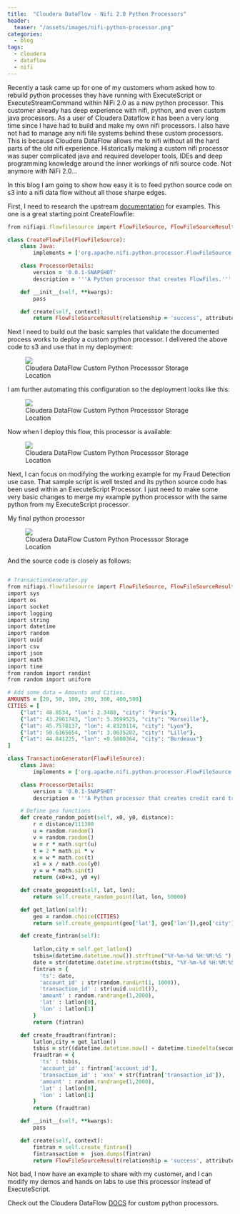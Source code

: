 ```yaml
---
title:  "Cloudera DataFlow - Nifi 2.0 Python Processors"
header:
  teaser: "/assets/images/nifi-python-processor.png"
categories: 
  - blog
tags:
  - cloudera
  - dataflow
  - nifi
---
```


Recently a task came up for one of my customers whom asked how to rebuild python processes they have running with ExecuteScript or ExecuteStreamCommand within NiFi 2.0 as a new python processor.  This customer already has deep experience with nifi, python, and even custom java processors.   As a user of Cloudera Dataflow it has been a very long time since I have had to build and make my own nifi processors.  I also have not had to manage any nifi file systems behind these custom processors.   This is because Cloudera DataFlow allows me to nifi without all the hard parts of the old nifi experience.   Historically making a custom nifi processor was super complicated java and required developer tools, IDEs and deep programming knowledge around the inner workings of nifi source code.  Not anymore with NiFi 2.0…

In this blog I am going to show how easy it is to feed python source code on s3 into a nifi data flow without all those sharpe edges. 


First,  I need to research the upstream [documentation](https://nifi.apache.org/nifi-docs/python-developer-guide.html) for examples.  This one is a great starting point CreateFlowfile:  

```ruby
from nifiapi.flowfilesource import FlowFileSource, FlowFileSourceResult

class CreateFlowFile(FlowFileSource):
    class Java:
        implements = ['org.apache.nifi.python.processor.FlowFileSource']

    class ProcessorDetails:
        version = '0.0.1-SNAPSHOT'
        description = '''A Python processor that creates FlowFiles.'''

    def __init__(self, **kwargs):
        pass

    def create(self, context):
        return FlowFileSourceResult(relationship = 'success', attributes = {'greeting': 'hello'}, contents = 'Hello World!')
```
Next I need to build out the basic samples that validate the documented process works to deploy a custom python processor.  I delivered the above code to s3 and use that in my deployment:

<figure>
  <img src="/assets/images/nifi-python-processor-storage-location-1.png">
  <figcaption>Cloudera DataFlow Custom Python Processsor Storage Location</figcaption>
</figure>

I am further automating this configuration so the deployment looks like this:
<figure>
  <img src="/assets/images/nifi-python-processor-storage-location-2.png">
  <figcaption>Cloudera DataFlow Custom Python Processsor Storage Location</figcaption>
</figure>

Now when I deploy this flow, this processor is available:

<figure>
  <img src="/assets/images/nifi-python-processor-createflowfile.png">
  <figcaption>Cloudera DataFlow Custom Python Processsor Storage Location</figcaption>
</figure>

Next, I can focus on modifying the working example for my Fraud Detection use case.   That sample script is well tested and its python source code has been used within an ExecuteScript Processor.  I just need to make some very basic changes to merge my example python processor with the same python from my ExecuteScript processor. 


My final python processor

<figure>
  <img src="/assets/images/nifi-python-processor-transaction-generator.png">
  <figcaption>Cloudera DataFlow Custom Python Processsor Storage Location</figcaption>
</figure>

And the source code is closely as follows:
```ruby

# TransactionGenerator.py
from nifiapi.flowfilesource import FlowFileSource, FlowFileSourceResult
import sys
import os
import socket
import logging
import string
import datetime
import random
import uuid
import csv
import json
import math
import time
from random import randint
from random import uniform

# Add some data = Amounts and Cities.
AMOUNTS = [20, 50, 100, 200, 300, 400,500]
CITIES = [                                                                                                                                                                                                                                                     
    {"lat": 48.8534, "lon": 2.3488, "city": "Paris"},                                                                                                                                                                                                    
    {"lat": 43.2961743, "lon": 5.3699525, "city": "Marseille"},                                                                                                                                                                                                 
    {"lat": 45.7578137, "lon": 4.8320114, "city": "Lyon"},                                                                                                                                                                                                      
    {"lat": 50.6365654, "lon": 3.0635282, "city": "Lille"},
    {"lat": 44.841225, "lon": -0.5800364, "city": "Bordeaux"}
]   

class TransactionGenerator(FlowFileSource):
    class Java:
        implements = ['org.apache.nifi.python.processor.FlowFileSource']

    class ProcessorDetails:
        version = '0.0.1-SNAPSHOT'
        description = '''A Python processor that creates credit card transactions for the Fraud Demo.'''

    # Define geo functions
    def create_random_point(self, x0, y0, distance):
        r = distance/111300
        u = random.random()
        v = random.random()
        w = r * math.sqrt(u)
        t = 2 * math.pi * v
        x = w * math.cos(t)
        x1 = x / math.cos(y0)
        y = w * math.sin(t)
        return (x0+x1, y0 +y)

    def create_geopoint(self, lat, lon):
        return self.create_random_point(lat, lon, 50000)

    def get_latlon(self):                                                                    
        geo = random.choice(CITIES)
        return self.create_geopoint(geo['lat'], geo['lon']),geo['city']        

    def create_fintran(self):
     
        latlon,city = self.get_latlon()
        tsbis=(datetime.datetime.now()).strftime("%Y-%m-%d %H:%M:%S ")
        date = str(datetime.datetime.strptime(tsbis, "%Y-%m-%d %H:%M:%S "))
        fintran = {
          'ts': date,
          'account_id' : str(random.randint(1, 1000)),
          'transaction_id' : str(uuid.uuid1()),
          'amount' : random.randrange(1,2000),  
          'lat' : latlon[0],
          'lon' : latlon[1]
        }    
        return (fintran)

    def create_fraudtran(fintran):
        latlon,city = get_latlon()
        tsbis = str((datetime.datetime.now() - datetime.timedelta(seconds=random.randint(60,600))).strftime("%Y-%m-%d %H:%M:%S "))
        fraudtran = {
          'ts' : tsbis,
          'account_id' : fintran['account_id'],
          'transaction_id' : 'xxx' + str(fintran['transaction_id']),
          'amount' : random.randrange(1,2000),      
          'lat' : latlon[0],
          'lon' : latlon[1]
        }    
        return (fraudtran)

    def __init__(self, **kwargs):
        pass

    def create(self, context):
        fintran = self.create_fintran()   
        fintransaction =  json.dumps(fintran)
        return FlowFileSourceResult(relationship = 'success', attributes = {'NiFi': 'PythonProcessor'}, contents = fintransaction)
```

Not bad, I now have an example to share with my customer, and I can modify my demos and hands on labs to use this processor instead of ExecuteScript.

Check out the Cloudera DataFlow [DOCS](https://docs.cloudera.com/dataflow/cloud/custom-processors/topics/cdf-bp-custom-python-processors.html) for custom python processors.